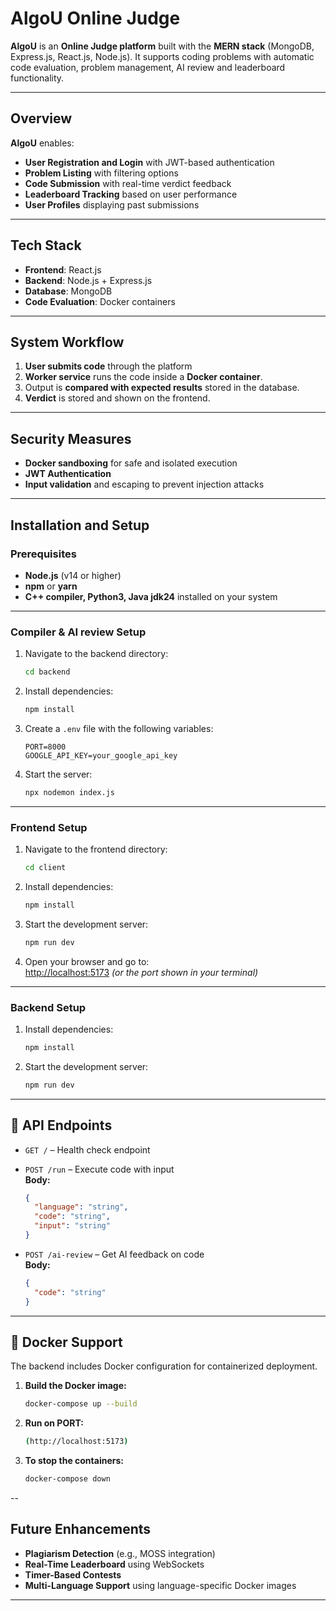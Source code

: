 # AlgoU Online Judge

**AlgoU** is an **Online Judge platform** built with the **MERN stack** (MongoDB, Express.js, React.js, Node.js). It supports coding problems with automatic code evaluation, problem management, AI review and leaderboard functionality.

---

## Overview

**AlgoU** enables:

- **User Registration and Login** with JWT-based authentication
- **Problem Listing** with filtering options
- **Code Submission** with real-time verdict feedback
- **Leaderboard Tracking** based on user performance
- **User Profiles** displaying past submissions

---

## Tech Stack

- **Frontend**: React.js
- **Backend**: Node.js + Express.js
- **Database**: MongoDB
- **Code Evaluation**: Docker containers 

---

## System Workflow

1. **User submits code** through the platform
2. **Worker service** runs the code inside a **Docker container**.
3. Output is **compared with expected results** stored in the database.
4. **Verdict** is stored and shown on the frontend.

---

## Security Measures

- **Docker sandboxing** for safe and isolated execution
- **JWT Authentication**
- **Input validation** and escaping to prevent injection attacks

---

## Installation and Setup

### Prerequisites

- **Node.js** (v14 or higher)
- **npm** or **yarn**
- **C++ compiler, Python3, Java jdk24** installed on your system

---

### Compiler & AI review Setup

1. Navigate to the backend directory:

    ```bash
    cd backend
    ```

2. Install dependencies:

    ```bash
    npm install
    ```

3. Create a `.env` file with the following variables:

    ```env
    PORT=8000
    GOOGLE_API_KEY=your_google_api_key
    ```

4. Start the server:

    ```bash
    npx nodemon index.js
    ```

---

### Frontend Setup

1. Navigate to the frontend directory:

    ```bash
    cd client
    ```

2. Install dependencies:

    ```bash
    npm install
    ```

3. Start the development server:

    ```bash
    npm run dev
    ```

4. Open your browser and go to:  
   [http://localhost:5173](http://localhost:5173) *(or the port shown in your terminal)*

---

### Backend Setup

1. Install dependencies:

    ```bash
    npm install
    ```

2. Start the development server:

    ```bash
    npm run dev
    ```

---

## 📡 API Endpoints

- `GET /` – Health check endpoint  
- `POST /run` – Execute code with input  
  **Body:**
  ```json
  {
    "language": "string",
    "code": "string",
    "input": "string"
  }
  ```

- `POST /ai-review` – Get AI feedback on code  
  **Body:**
  ```json
  {
    "code": "string"
  }
  ```

---

## 🐳 Docker Support

The backend includes Docker configuration for containerized deployment.

1. **Build the Docker image:**

    ```bash
    docker-compose up --build
    ```

2. **Run on PORT:**

    ```bash
    (http://localhost:5173)
    ```
3. **To stop the containers:**

   ```bash
   docker-compose down
   ```

--

## Future Enhancements

- **Plagiarism Detection** (e.g., MOSS integration)
- **Real-Time Leaderboard** using WebSockets
- **Timer-Based Contests**
- **Multi-Language Support** using language-specific Docker images

---
